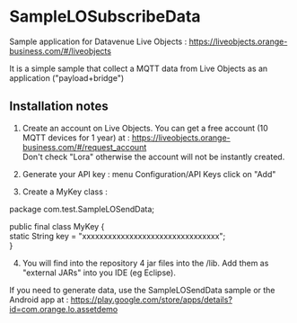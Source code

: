 # SampleLOSubscribeData

Sample application for Datavenue Live Objects : https://liveobjects.orange-business.com/#/liveobjects

It is a simple sample that collect a MQTT data from Live Objects as an application ("payload+bridge")


<h2> Installation notes </h2>

1) Create an account on Live Objects. You can get a free account (10 MQTT devices for 1 year) at : https://liveobjects.orange-business.com/#/request_account <br>
Don't check "Lora" otherwise the account will not be instantly created.

2) Generate your API key : menu Configuration/API Keys click on "Add"

3) Create a MyKey class : 

package com.test.SampleLOSendData; <br>

public final class MyKey { <br>
	static String key = "xxxxxxxxxxxxxxxxxxxxxxxxxxxxxxxx"; <br>
}<br>

4) You will find into the repository 4 jar files into the /lib. Add them as "external JARs" into you IDE (eg Eclipse).


If you need to generate data, use the SampleLOSendData sample or the Android app at : https://play.google.com/store/apps/details?id=com.orange.lo.assetdemo

